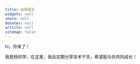 ```yaml
---
title: 给我留言
widgets: null
share: null
donates: null
article: null
sitemap: false
---
```

hi，你来了！

我是杨同学，在这里，我会定期分享技术干货，希望能与你共同成长！